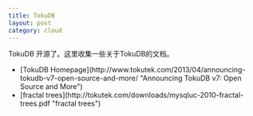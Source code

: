 ```yaml
---
title: TokuDB
layout: post
category: cloud
---
```

<p> TokuDB 开源了。这里收集一些关于TokuDB的文档。</p>
<ul>
<li>[TokuDB Homepage](http://www.tokutek.com/2013/04/announcing-tokudb-v7-open-source-and-more/ "Announcing TokuDB v7: Open Source and More")</li>
<li>[fractal trees](http://tokutek.com/downloads/mysqluc-2010-fractal-trees.pdf "fractal trees") </li>
</ul>
